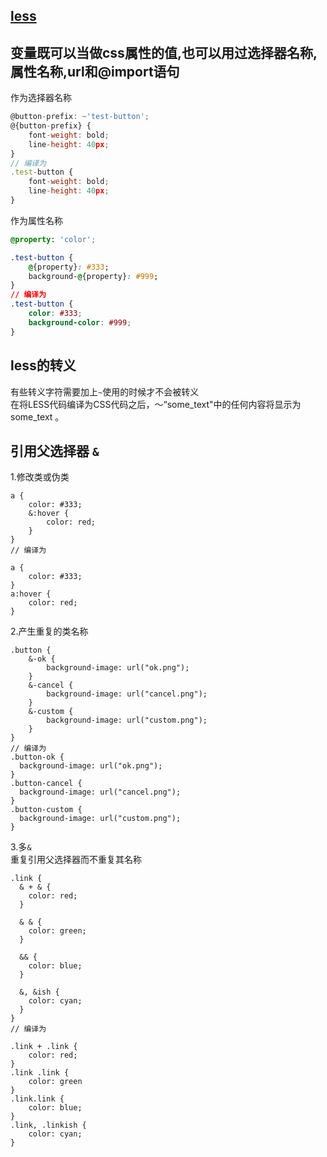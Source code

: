 ## [less](http://lesscss.cn/features/#parent-selectors-feature)

## 变量既可以当做css属性的值,也可以用过选择器名称,属性名称,url和@import语句

作为选择器名称

```js
@button-prefix: ~'test-button';
@{button-prefix} {
    font-weight: bold;
    line-height: 40px;
}
// 编译为
.test-button {
    font-weight: bold;
    line-height: 40px;
}
```

作为属性名称

```css
@property: 'color';

.test-button {
    @{property}: #333;
    background-@{property}: #999;
}
// 编译为
.test-button {
    color: #333;
    background-color: #999;
}
```

## less的转义

有些转义字符需要加上`~`使用的时候才不会被转义  
在将LESS代码编译为CSS代码之后，〜“some\_text"中的任何内容将显示为 some\_text 。

## 引用父选择器 `&`

1.修改类或伪类

```less
a {
    color: #333;
    &:hover {
        color: red;
    }
}
// 编译为

a {
    color: #333;
}
a:hover {
    color: red;
}
```

2.产生重复的类名称

```less
.button {
    &-ok {
        background-image: url("ok.png");
    }
    &-cancel {
        background-image: url("cancel.png");
    }
    &-custom {
        background-image: url("custom.png");
    }
}
// 编译为
.button-ok {
  background-image: url("ok.png");
}
.button-cancel {
  background-image: url("cancel.png");
}
.button-custom {
  background-image: url("custom.png");
}
```

3.多`&`   
重复引用父选择器而不重复其名称

```less
.link {
  & + & {
    color: red;
  }

  & & {
    color: green;
  }

  && {
    color: blue;
  }

  &, &ish {
    color: cyan;
  }
}
// 编译为

.link + .link {
    color: red;
}
.link .link {
    color: green
}
.link.link {
    color: blue;
}
.link, .linkish {
    color: cyan;
}
```



